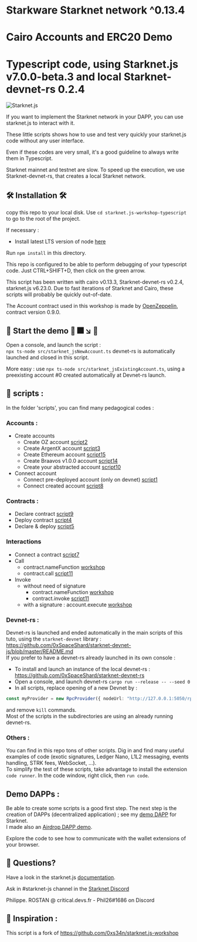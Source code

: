 # Starkware Starknet network ^0.13.4
# Cairo Accounts and ERC20 Demo 
# Typescript code, using Starknet.js v7.0.0-beta.3 and local Starknet-devnet-rs 0.2.4
![Starknet.js](/src/img/starknet-js.png)

If you want to implement the Starknet network in your DAPP, you can use starknet.js to interact with it.
 
These little scripts shows how to use and test very quickly your starknet.js code without any user interface.

Even if these codes are very small, it's a good guideline to always write them in Typescript.

Starknet mainnet and testnet are slow. To speed up the execution, we use Starknet-devnet-rs, that creates a local Starknet network.

## 🛠️ Installation 🛠️

copy this repo to your local disk.
Use `cd starknet.js-workshop-typescript` to go to the root of the project.

If necessary :

- Install latest LTS version of node [here](https://kinsta.com/blog/how-to-install-node-js/#how-to-install-nodejs-on-linux)
  
Run `npm install` in this directory.

This repo is configured to be able to perform debugging of your typescript code. Just CTRL+SHIFT+D, then click on the green arrow.

This script has been written with cairo v0.13.3, Starknet-devnet-rs v0.2.4, starknet.js v6.23.0. Due to fast iterations of Starknet and Cairo, these scripts will probably be quickly out-of-date.



The Account contract used in this workshop is made by [OpenZeppelin](https://github.com/OpenZeppelin/cairo-contracts), contract version 0.9.0.

##  🚀 Start the demo 🚀  🎆 ↘️  💩

Open a console, and launch the script :  
`npx ts-node src/starknet_jsNewAccount.ts` 
devnet-rs is automatically launched and closed in this script.

More easy : use `npx ts-node src/starknet_jsExistingAccount.ts`, using a preexisting account #0 created automatically at Devnet-rs launch.

## 📜 scripts :
In the folder 'scripts', you can find many pedagogical codes :

### Accounts :
- Create accounts
    - Create OZ account [script2](https://github.com/PhilippeR26/starknet.js-workshop-typescript/blob/main/src/scripts/2.createNewOZaccount.ts)
    - Create ArgentX account [script3](https://github.com/PhilippeR26/starknet.js-workshop-typescript/blob/main/src/scripts/3.createNewArgentXaccount.ts)
    - Create Ethereum account [script15](https://github.com/PhilippeR26/starknet.js-workshop-typescript/blob/main/src/scripts/15.createNewETHaccount.ts)
    -  Create Braavos v1.0.0 account [script14](https://github.com/PhilippeR26/starknet.js-workshop-typescript/blob/main/src/scripts/14.createNewBraavosAccount.ts)
    - Create your abstracted account [script10](https://github.com/PhilippeR26/starknet.js-workshop-typescript/blob/main/src/scripts/10.createAccountAbstraction.ts)
- Connect account
    - Connect pre-deployed account (only on devnet) [script1](https://github.com/PhilippeR26/starknet.js-workshop-typescript/blob/main/src/scripts/1.openPredeployedAccount.ts)
    - Connect created account [script8](https://github.com/PhilippeR26/starknet.js-workshop-typescript/blob/main/src/scripts/8.ConnectAccount.ts)
### Contracts :
- Declare contract [script9](https://github.com/PhilippeR26/starknet.js-workshop-typescript/blob/main/src/scripts/9.declareContract.ts)
- Deploy contract [script4](https://github.com/PhilippeR26/starknet.js-workshop-typescript/blob/main/src/scripts/4.deployContract.ts)
- Declare & deploy  [script5](https://github.com/PhilippeR26/starknet.js-workshop-typescript/blob/main/src/scripts/5.declareDeployContract.ts)
### Interactions
- Connect a contract [script7](https://github.com/PhilippeR26/starknet.js-workshop-typescript/blob/main/src/scripts/7.connectContract.ts)
- Call
    - contract.nameFunction [workshop](https://github.com/PhilippeR26/starknet.js-workshop-typescript/blob/main/src/starknet_jsExistingAccount.ts#L50)
    - contract.call [script11](https://github.com/PhilippeR26/starknet.js-workshop-typescript/blob/main/src/scripts/11.CallInvokeContract.ts)
- Invoke  
    - without need of signature
        - contract.nameFunction [workshop](https://github.com/PhilippeR26/starknet.js-workshop-typescript/blob/main/src/starknet_jsExistingAccount.ts#L56)
        - contract.invoke [script11](https://github.com/PhilippeR26/starknet.js-workshop-typescript/blob/main/src/scripts/11.CallInvokeContract.ts)
    - with a signature : account.execute [workshop](https://github.com/PhilippeR26/starknet.js-workshop-typescript/blob/main/src/starknet_jsExistingAccount.ts#L69)


### Devnet-rs :
Devnet-rs is launched and ended automatically in the main scripts of this tuto, using the `starknet-devnet` library : https://github.com/0xSpaceShard/starknet-devnet-js/blob/master/README.md  
If you prefer to have a devnet-rs already launched in its own console :
- To install and launch an instance of the local devnet-rs : https://github.com/0xSpaceShard/starknet-devnet-rs  
- Open a console, and launch devnet-rs `cargo run --release -- --seed 0`
- In all scripts, replace opening of a new Devnet by : 
```typescript
const myProvider = new RpcProvider({ nodeUrl: "http://127.0.0.1:5050/rpc" });
```
  and remove `kill` commands.  
Most of the scripts in the subdirectories are using an already running devnet-rs.

### Others :

You can find in this repo tons of other scripts. Dig in and find many useful examples of code (exotic signatures, Ledger Nano, L1L2 messaging, events handling, STRK fees, WebSocket, ...).  
To simplify the test of these scripts, take advantage to install the extension `code runner`. In the code window, right click, then `run code`.

## Demo DAPPs :

Be able to create some scripts is a good first step. The next step is the creation of DAPPs (decentralized application) ; see my [demo DAPP](https://github.com/PhilippeR26/Cairo1JS) for Starknet.  
I made also an [Airdrop DAPP demo](https://github.com/PhilippeR26/Airdrop-for-Starknet-soon).

Explore the code to see how to communicate with the wallet extensions of your browser.

## 🤔 Questions?

Have a look in the starknet.js [documentation](https://www.starknetjs.com/docs/next/guides/intro).

Ask in #starknet-js channel in the [Starknet Discord](https://discord.gg/C2JsG2j7Fs)

Philippe. ROSTAN @ critical.devs.fr - Phil26#1686 on Discord

## 🙏 Inspiration :
This script is a fork of https://github.com/0xs34n/starknet.js-workshop

